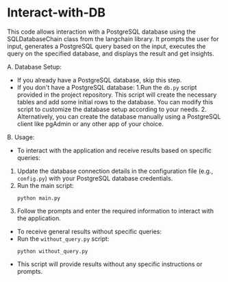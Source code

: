 # Interact-with-DB
This code allows interaction with a PostgreSQL database using the SQLDatabaseChain class from the langchain  library. It prompts the user for input, generates a PostgreSQL query based on the input, executes the query  on the specified database, and displays the result and get insights.

A. Database Setup:
- If you already have a PostgreSQL database, skip this step.
- If you don't have a PostgreSQL database:
  1.Run the `db.py` script provided in the project repository. This script will create the necessary tables and add some initial rows to the database. You can modify this    script to customize the database setup according to your needs.
  2. Alternatively, you can create the database manually using a PostgreSQL client like pgAdmin or any other app of your choice.

B. Usage:
- To interact with the application and receive results based on specific queries:
1. Update the database connection details in the configuration file (e.g., `config.py`) with your PostgreSQL database credentials.
2. Run the main script:
   ```
   python main.py
   ```
3. Follow the prompts and enter the required information to interact with the application.

- To receive general results without specific queries:
- Run the `without_query.py` script:
  ```
  python without_query.py
  ```
- This script will provide results without any specific instructions or prompts.

